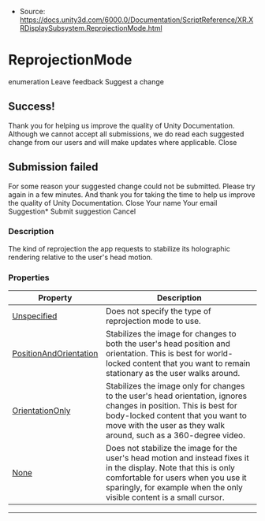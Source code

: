 * Source: https://docs.unity3d.com/6000.0/Documentation/ScriptReference/XR.XRDisplaySubsystem.ReprojectionMode.html

# ReprojectionMode
enumeration
Leave feedback
Suggest a change
## Success!
Thank you for helping us improve the quality of Unity Documentation. Although we cannot accept all submissions, we do read each suggested change from our users and will make updates where applicable.
Close
## Submission failed
For some reason your suggested change could not be submitted. Please <a>try again</a> in a few minutes. And thank you for taking the time to help us improve the quality of Unity Documentation.
Close
Your name Your email Suggestion* Submit suggestion
Cancel
### Description
The kind of reprojection the app requests to stabilize its holographic rendering relative to the user's head motion.
### Properties
Property | Description  
---|---  
[Unspecified](https://docs.unity3d.com/6000.0/Documentation/ScriptReference/XR.XRDisplaySubsystem.ReprojectionMode.Unspecified.html) | Does not specify the type of reprojection mode to use.  
[PositionAndOrientation](https://docs.unity3d.com/6000.0/Documentation/ScriptReference/XR.XRDisplaySubsystem.ReprojectionMode.PositionAndOrientation.html) | Stabilizes the image for changes to both the user's head position and orientation. This is best for world-locked content that you want to remain stationary as the user walks around.  
[OrientationOnly](https://docs.unity3d.com/6000.0/Documentation/ScriptReference/XR.XRDisplaySubsystem.ReprojectionMode.OrientationOnly.html) | Stabilizes the image only for changes to the user's head orientation, ignores changes in position. This is best for body-locked content that you want to move with the user as they walk around, such as a 360-degree video.  
[None](https://docs.unity3d.com/6000.0/Documentation/ScriptReference/XR.XRDisplaySubsystem.ReprojectionMode.None.html) | Does not stabilize the image for the user's head motion and instead fixes it in the display. Note that this is only comfortable for users when you use it sparingly, for example when the only visible content is a small cursor.  
* * *
